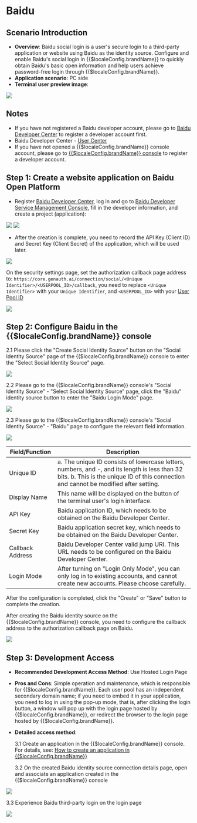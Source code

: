 # Baidu

<LastUpdated/>

## Scenario Introduction

- **Overview**: Baidu social login is a user's secure login to a third-party application or website using Baidu as the identity source. Configure and enable Baidu's social login in {{$localeConfig.brandName}} to quickly obtain Baidu's basic open information and help users achieve password-free login through {{$localeConfig.brandName}}.
- **Application scenario**: PC side
- **Terminal user preview image**:

<img src="./images/baidu_0.png" >

## Notes

- If you have not registered a Baidu developer account, please go to [Baidu Developer Center](https://developer.baidu.com/) to register a developer account first.
- Baidu Developer Center - [User Center](http://developer.baidu.com/user/info)
- If you have not opened a {{$localeConfig.brandName}} console account, please go to [{{$localeConfig.brandName}} console](https://www.genauth.ai/) to register a developer account.

## Step 1: Create a website application on Baidu Open Platform

- Register [Baidu Developer Center](https://developer.baidu.com/), log in and go to [Baidu Developer Service Management Console](http://developer.baidu.com/console#app/project), fill in the developer information, and create a project (application):

<img src="./images/baidu_1.png">
<img src="./images/baidu_2.png">

- After the creation is complete, you need to record the API Key (Client ID) and Secret Key (Client Secret) of the application, which will be used later.

<img src="./images/baidu_3.png">

On the security settings page, set the authorization callback page address to: `https://core.genauth.ai/connection/social/<Unique Identifier>/<USERPOOL_ID>/callback`, you need to replace `<Unique Identifier>` with your `Unique Identifier`, and `<USERPOOL_ID>` with your [User Pool ID](/guides/faqs/get-userpool-id-and-secret.md)

<img src="./images/baidu_4.png">

## Step 2: Configure Baidu in the {{$localeConfig.brandName}} console

2.1 Please click the "Create Social Identity Source" button on the "Social Identity Source" page of the {{$localeConfig.brandName}} console to enter the "Select Social Identity Source" page.

<img src="./images/baidu_5.png">

2.2 Please go to the {{$localeConfig.brandName}} console's "Social Identity Source" - "Select Social Identity Source" page, click the "Baidu" identity source button to enter the "Baidu Login Mode" page.

<img src="./images/baidu_6.png" >

2.3 Please go to the {{$localeConfig.brandName}} console's "Social Identity Source" - "Baidu" page to configure the relevant field information.

<img src="./images/baidu_7.png" >

| Field/Function   | Description                                                                                                                                                                            |
| ---------------- | -------------------------------------------------------------------------------------------------------------------------------------------------------------------------------------- |
| Unique ID        | a. The unique ID consists of lowercase letters, numbers, and -, and its length is less than 32 bits. b. This is the unique ID of this connection and cannot be modified after setting. |
| Display Name     | This name will be displayed on the button of the terminal user's login interface.                                                                                                      |
| API Key          | Baidu application ID, which needs to be obtained on the Baidu Developer Center.                                                                                                        |
| Secret Key       | Baidu application secret key, which needs to be obtained on the Baidu Developer Center.                                                                                                |
| Callback Address | Baidu Developer Center valid jump URI. This URL needs to be configured on the Baidu Developer Center.                                                                                  |
| Login Mode       | After turning on "Login Only Mode", you can only log in to existing accounts, and cannot create new accounts. Please choose carefully.                                                 |

After the configuration is completed, click the "Create" or "Save" button to complete the creation.

After creating the Baidu identity source on the {{$localeConfig.brandName}} console, you need to configure the callback address to the authorization callback page on Baidu.

<img src="./images/baidu_2.png">

## Step 3: Development Access

- **Recommended Development Access Method**: Use Hosted Login Page

- **Pros and Cons**: Simple operation and maintenance, which is responsible for {{$localeConfig.brandName}}. Each user pool has an independent secondary domain name; if you need to embed it in your application, you need to log in using the pop-up mode, that is, after clicking the login button, a window will pop up with the login page hosted by {{$localeConfig.brandName}}, or redirect the browser to the login page hosted by {{$localeConfig.brandName}}.

- **Detailed access method**:

  3.1 Create an application in the {{$localeConfig.brandName}} console. For details, see: [How to create an application in {{$localeConfig.brandName}}](/guides/app-new/create-app/create-app.md)

  3.2 On the created Baidu identity source connection details page, open and associate an application created in the {{$localeConfig.brandName}} console

<img src="./images/baidu_8.png" >

3.3 Experience Baidu third-party login on the login page

<img src="./images/baidu_9.png" >
